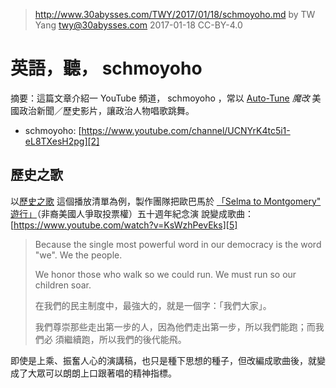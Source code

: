 > http://www.30abysses.com/TWY/2017/01/18/schmoyoho.md
> by TW Yang <twy@30abysses.com> 2017-01-18 CC-BY-4.0

# 英語，聽， schmoyoho

摘要：這篇文章介紹一 YouTube  頻道， schmoyoho ，常以 [Auto-Tune][1]
*魔改*  美國政治新聞／歷史影片，讓政治人物唱歌跳舞。

* schmoyoho: [https://www.youtube.com/channel/UCNYrK4tc5i1-eL8TXesH2pg][2]

[1]: https://en.wikipedia.org/wiki/Auto-Tune
[2]: https://www.youtube.com/channel/UCNYrK4tc5i1-eL8TXesH2pg


## 歷史之歌

以[歷史之歌][3] 這個播放清單為例，製作團隊把歐巴馬於
[「Selma to Montgomery" 遊行」][4]（非裔美國人爭取投票權）五十週年紀念演
說變成歌曲： [https://www.youtube.com/watch?v=KsWzhPevEks][5]

> Because the single most powerful word in our democracy is the word
> "we".  We the people.
>
> We honor those who walk so we could run.  We must run so our children
> soar.
>
> 在我們的民主制度中，最強大的，就是一個字：「我們大家」。
>
> 我們尊崇那些走出第一步的人，因為他們走出第一步，所以我們能跑；而我們必
> 須繼續跑，所以我們的後代能飛。

即使是上乘、振奮人心的演講稿，也只是種下思想的種子，但改編成歌曲後，就變
成了大眾可以朗朗上口跟著唱的精神指標。

[3]: https://www.youtube.com/playlist?list=PL8JttaK4Km_E5S03seK2s1YHB2ORNlwJA
[4]: https://en.wikipedia.org/wiki/Selma_to_Montgomery_marches
[5]: https://www.youtube.com/watch?v=KsWzhPevEks


#
